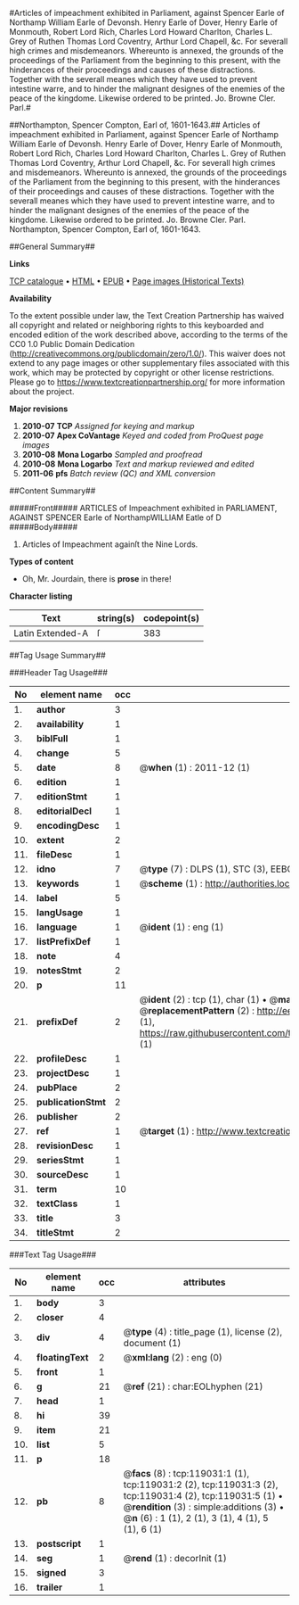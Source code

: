 #Articles of impeachment exhibited in Parliament, against Spencer Earle of Northamp William Earle of Devonsh. Henry Earle of Dover, Henry Earle of Monmouth, Robert Lord Rich, Charles Lord Howard Charlton, Charles L. Grey of Ruthen Thomas Lord Coventry, Arthur Lord Chapell, &c. For severall high crimes and misdemeanors. Whereunto is annexed, the grounds of the proceedings of the Parliament from the beginning to this present, with the hinderances of their proceedings and causes of these distractions. Together with the severall meanes which they have used to prevent intestine warre, and to hinder the malignant designes of the enemies of the peace of the kingdome. Likewise ordered to be printed. Jo. Browne Cler. Parl.#

##Northampton, Spencer Compton, Earl of, 1601-1643.##
Articles of impeachment exhibited in Parliament, against Spencer Earle of Northamp William Earle of Devonsh. Henry Earle of Dover, Henry Earle of Monmouth, Robert Lord Rich, Charles Lord Howard Charlton, Charles L. Grey of Ruthen Thomas Lord Coventry, Arthur Lord Chapell, &c. For severall high crimes and misdemeanors. Whereunto is annexed, the grounds of the proceedings of the Parliament from the beginning to this present, with the hinderances of their proceedings and causes of these distractions. Together with the severall meanes which they have used to prevent intestine warre, and to hinder the malignant designes of the enemies of the peace of the kingdome. Likewise ordered to be printed. Jo. Browne Cler. Parl.
Northampton, Spencer Compton, Earl of, 1601-1643.

##General Summary##

**Links**

[TCP catalogue](http://www.ota.ox.ac.uk/tcp/)  • 
[HTML](http://tei.it.ox.ac.uk/tcp/Texts-HTML/free/A82/A82546.html)  • 
[EPUB](http://tei.it.ox.ac.uk/tcp/Texts-EPUB/free/A82/A82546.epub) • 
[Page images (Historical Texts)](https://historicaltexts.jisc.ac.uk/eebo-99866746e)

**Availability**

To the extent possible under law, the Text Creation Partnership has waived all copyright and related or neighboring rights to this keyboarded and encoded edition of the work described above, according to the terms of the CC0 1.0 Public Domain Dedication (http://creativecommons.org/publicdomain/zero/1.0/). This waiver does not extend to any page images or other supplementary files associated with this work, which may be protected by copyright or other license restrictions. Please go to https://www.textcreationpartnership.org/ for more information about the project.

**Major revisions**

1. __2010-07__ __TCP__ *Assigned for keying and markup*
1. __2010-07__ __Apex CoVantage__ *Keyed and coded from ProQuest page images*
1. __2010-08__ __Mona Logarbo__ *Sampled and proofread*
1. __2010-08__ __Mona Logarbo__ *Text and markup reviewed and edited*
1. __2011-06__ __pfs__ *Batch review (QC) and XML conversion*

##Content Summary##

#####Front#####
ARTICLES of Impeachment exhibited in PARLIAMENT, AGAINST
SPENCER Earle of NorthampWILLIAM Eatle of D
#####Body#####

1. Articles of Impeachment againſt the Nine Lords.

**Types of content**

  * Oh, Mr. Jourdain, there is **prose** in there!

**Character listing**


|Text|string(s)|codepoint(s)|
|---|---|---|
|Latin Extended-A|ſ|383|

##Tag Usage Summary##

###Header Tag Usage###

|No|element name|occ|attributes|
|---|---|---|---|
|1.|__author__|3||
|2.|__availability__|1||
|3.|__biblFull__|1||
|4.|__change__|5||
|5.|__date__|8| @__when__ (1) : 2011-12 (1)|
|6.|__edition__|1||
|7.|__editionStmt__|1||
|8.|__editorialDecl__|1||
|9.|__encodingDesc__|1||
|10.|__extent__|2||
|11.|__fileDesc__|1||
|12.|__idno__|7| @__type__ (7) : DLPS (1), STC (3), EEBO-CITATION (1), PROQUEST (1), VID (1)|
|13.|__keywords__|1| @__scheme__ (1) : http://authorities.loc.gov/ (1)|
|14.|__label__|5||
|15.|__langUsage__|1||
|16.|__language__|1| @__ident__ (1) : eng (1)|
|17.|__listPrefixDef__|1||
|18.|__note__|4||
|19.|__notesStmt__|2||
|20.|__p__|11||
|21.|__prefixDef__|2| @__ident__ (2) : tcp (1), char (1)  •  @__matchPattern__ (2) : ([0-9\-]+):([0-9IVX]+) (1), (.+) (1)  •  @__replacementPattern__ (2) : http://eebo.chadwyck.com/downloadtiff?vid=$1&page=$2 (1), https://raw.githubusercontent.com/textcreationpartnership/Texts/master/tcpchars.xml#$1 (1)|
|22.|__profileDesc__|1||
|23.|__projectDesc__|1||
|24.|__pubPlace__|2||
|25.|__publicationStmt__|2||
|26.|__publisher__|2||
|27.|__ref__|1| @__target__ (1) : http://www.textcreationpartnership.org/docs/. (1)|
|28.|__revisionDesc__|1||
|29.|__seriesStmt__|1||
|30.|__sourceDesc__|1||
|31.|__term__|10||
|32.|__textClass__|1||
|33.|__title__|3||
|34.|__titleStmt__|2||


###Text Tag Usage###

|No|element name|occ|attributes|
|---|---|---|---|
|1.|__body__|3||
|2.|__closer__|4||
|3.|__div__|4| @__type__ (4) : title_page (1), license (2), document (1)|
|4.|__floatingText__|2| @__xml:lang__ (2) : eng (0)|
|5.|__front__|1||
|6.|__g__|21| @__ref__ (21) : char:EOLhyphen (21)|
|7.|__head__|1||
|8.|__hi__|39||
|9.|__item__|21||
|10.|__list__|5||
|11.|__p__|18||
|12.|__pb__|8| @__facs__ (8) : tcp:119031:1 (1), tcp:119031:2 (2), tcp:119031:3 (2), tcp:119031:4 (2), tcp:119031:5 (1)  •  @__rendition__ (3) : simple:additions (3)  •  @__n__ (6) : 1 (1), 2 (1), 3 (1), 4 (1), 5 (1), 6 (1)|
|13.|__postscript__|1||
|14.|__seg__|1| @__rend__ (1) : decorInit (1)|
|15.|__signed__|3||
|16.|__trailer__|1||
